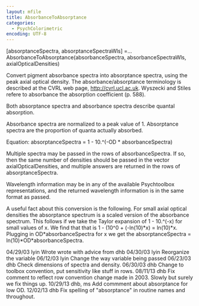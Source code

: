 ```yaml
---
layout: mfile
title: AbsorbanceToAbsorptance
categories:
  - PsychColorimetric
encoding: UTF-8
---
```


[absorptanceSpectra, absorptanceSpectraWls] =...
  AbsorbanceToAbsorptance(absorbanceSpectra, absorbanceSpectraWls, axialOpticalDensities)

Convert pigment absorbance spectra into absorptance spectra, using the peak axial
optical density.  The absorbance/absorptance terminology is described at the
CVRL web page, http://cvrl.ucl.ac.uk.  Wyszecki and Stiles refere to absorbance
the absorption coefficient (p. 588).

Both absorptance spectra and absorbance spectra describe quantal absorption.

Absorbance spectra are normalized to a peak value of 1.
Absorptance spectra are the proportion of quanta actually absorbed.

Equation: absorptanceSpectra = 1 - 10.^(-OD \* absorbanceSpectra)

Multiple spectra may be passed in the rows of absorbanceSpectra.  If
so, then the same number of densities should be passed in the vector
axialOpticalDensities, and multiple answers are returned in the rows
of absorptanceSpectra.

Wavelength information may be in any of the available Psychtoolbox representations,
and the returned wavelength information is in the same format as passed.

A useful fact about this conversion is the following.  For small axial optical densities
the absorptance spectrum is a scaled version of the absorbance spectrum.  This follows
if we take the Taylor expansion of 1 - 10.^(-x) for small values of x.  We find that
that is 1 - (10^0 + (-ln(10)\*x) = ln(10)\*x.  Plugging in OD\*absorbanceSpectra for x
we get the absorptanceSpectra = ln(10)\*OD\*absorbanceSpectra.


04/29/03 lyin   Wrote wrote with advice from dhb
04/30/03 lyin   Reorganize the variable
06/12/03 lyin   Change the way variable being passed
06/23/03 dhb        Check dimensions of spectra and density.
06/30/03 dhb      Change to toolbox convention, put sensitivity like stuff in rows.
08/11/13 dhb      Fix comment to reflect row convention change made in 2003.  Slowly but surely we fix things up.
10/29/13 dhb, ms  Add commment about absorptance for low OD.
12/02/13 dhb      Fix spelling of "absorptance" in routine names and throughout.